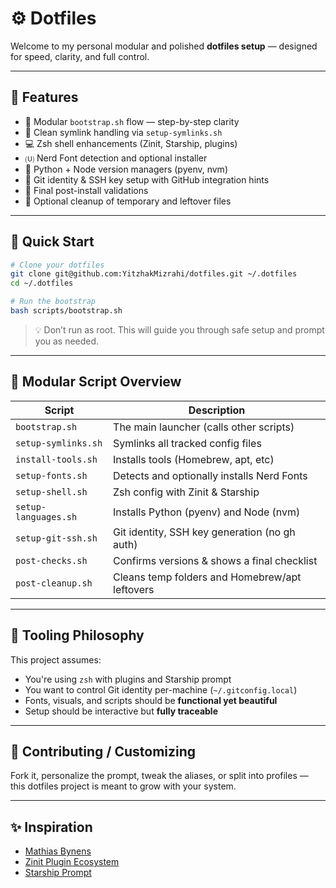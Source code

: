 # ⚙️ Dotfiles

Welcome to my personal modular and polished **dotfiles setup** — designed for speed, clarity, and full control.

---

## 🧠 Features

- 🧩 Modular `bootstrap.sh` flow — step-by-step clarity
- 🔗 Clean symlink handling via `setup-symlinks.sh`
- 💻 Zsh shell enhancements (Zinit, Starship, plugins)
- 🄤 Nerd Font detection and optional installer
- 🐍 Python + Node version managers (pyenv, nvm)
- 🔐 Git identity & SSH key setup with GitHub integration hints
- 🧪 Final post-install validations
- 🧹 Optional cleanup of temporary and leftover files

---

## 🚀 Quick Start

```bash
# Clone your dotfiles
git clone git@github.com:YitzhakMizrahi/dotfiles.git ~/.dotfiles
cd ~/.dotfiles

# Run the bootstrap
bash scripts/bootstrap.sh
```

> 💡 Don’t run as root. This will guide you through safe setup and prompt you as needed.

---

## 📁 Modular Script Overview

| Script                  | Description                                      |
|-------------------------|--------------------------------------------------|
| `bootstrap.sh`          | The main launcher (calls other scripts)          |
| `setup-symlinks.sh`     | Symlinks all tracked config files                |
| `install-tools.sh`      | Installs tools (Homebrew, apt, etc)              |
| `setup-fonts.sh`        | Detects and optionally installs Nerd Fonts       |
| `setup-shell.sh`        | Zsh config with Zinit & Starship                 |
| `setup-languages.sh`    | Installs Python (pyenv) and Node (nvm)           |
| `setup-git-ssh.sh`      | Git identity, SSH key generation (no gh auth)    |
| `post-checks.sh`        | Confirms versions & shows a final checklist      |
| `post-cleanup.sh`       | Cleans temp folders and Homebrew/apt leftovers   |

---

## 🚰 Tooling Philosophy

This project assumes:

- You're using `zsh` with plugins and Starship prompt
- You want to control Git identity per-machine (`~/.gitconfig.local`)
- Fonts, visuals, and scripts should be **functional yet beautiful**
- Setup should be interactive but **fully traceable**

---

## 🤝 Contributing / Customizing

Fork it, personalize the prompt, tweak the aliases, or split into profiles — this dotfiles project is meant to grow with your system.

---

## ✨ Inspiration

- [Mathias Bynens](https://github.com/mathiasbynens/dotfiles)
- [Zinit Plugin Ecosystem](https://github.com/zdharma-continuum/zinit)
- [Starship Prompt](https://starship.rs/)

